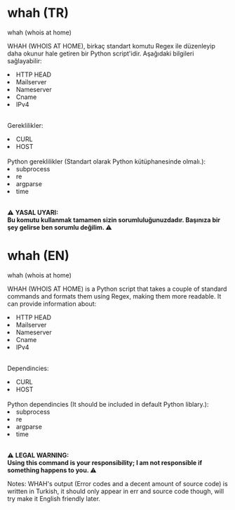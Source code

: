 # whah (TR)
whah (whois at home)

WHAH (WHOIS AT HOME), birkaç standart komutu Regex ile düzenleyip daha okunur hale getiren bir Python script'idir. Aşağıdaki bilgileri sağlayabilir:
<li> HTTP HEAD </li>
<li> Mailserver </li>
<li> Nameserver </li>
<li> Cname </li>
<li> IPv4 </li>
<br>

Gereklilikler:
<li>
CURL
</li>
<li>
HOST
</li> <br>
Python gereklilikler (Standart olarak Python kütüphanesinde olmalı.):
<li> subprocess </li>
<li> re </li>
<li> argparse </li>
<li> time </li> 
<br>

⚠️
<b>YASAL UYARI: <br>
Bu komutu kullanmak tamamen sizin sorumluluğunuzdadır. Başınıza bir şey gelirse ben sorumlu değilim. </b> <!-- Birkaç script kiddie yüzünden başımın yanmasını istemiyorum -->
⚠️

# whah (EN)
whah (whois at home)

WHAH (WHOIS AT HOME) is a Python script that takes a couple of standard commands and formats them using Regex, making them more readable. It can provide information about:
<li> HTTP HEAD </li>
<li> Mailserver </li>
<li> Nameserver </li>
<li> Cname </li>
<li> IPv4 </li>
<br>

Dependincies:
<li>
CURL
</li>
<li>
HOST
</li> <br>
Python dependincies (It should be included in default Python liblary.):
<li> subprocess </li>
<li> re </li>
<li> argparse </li>
<li> time </li> 
<br>

⚠️
<b>LEGAL WARNING: <br>
Using this command is your responsibility; I am not responsible if something happens to you.
</b>
⚠️

Notes: 
WHAH's output (Error codes and a decent amount of source code) is written in Turkish, it should only appear in err and source code though, will try make it English friendly later. <!-- Sorry if WHAH doesn't work due to the UNICODE problems -->
